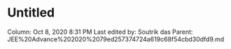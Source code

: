 # Untitled

Column: Oct 8, 2020 8:31 PM
Last edited by: Soutrik das
Parent: JEE%20Advance%202020%2079ed257374724a619c68f54cbd30dfd9.md